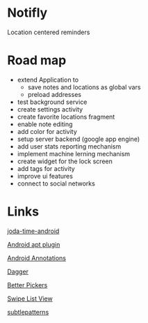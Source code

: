 Notifly
=======
Location centered reminders

Road map
========

* extend Application to 
  * save notes and locations as global vars
  * preload addresses
* test background service 
* create settings activity
* create favorite locations fragment
* enable note editing
* add color for activity
* setup server backend (google app engine)
* add user stats reporting mechanism
* implement machine lerning mechanism
* create widget for the lock screen
* add tags for activity
* improve ui features
* connect to social networks

Links
=====

[joda-time-android](https://github.com/dlew/joda-time-android)

[Android apt plugin](https://bitbucket.org/hvisser/android-apt)

[Android Annotations](https://github.com/excilys/androidannotations)

[Dagger](http://square.github.io/dagger/)

[Better Pickers](https://github.com/derekbrameyer/android-betterpickers)

[Swipe List View](https://github.com/47deg/android-swipelistview)

[subtlepatterns](http://subtlepatterns.com)

